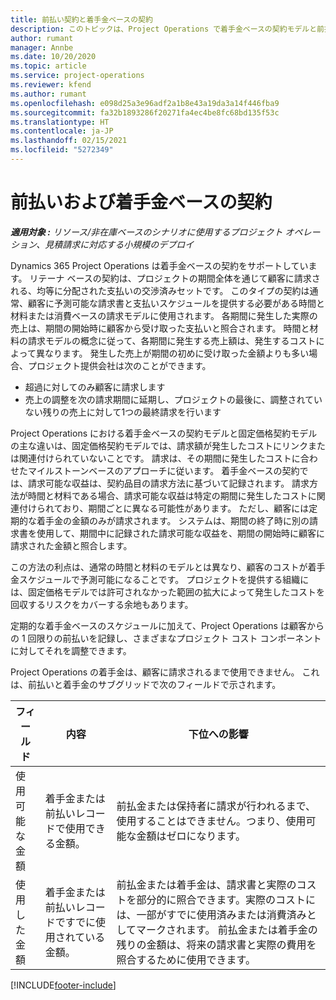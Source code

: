 ```yaml
---
title: 前払い契約と着手金ベースの契約
description: このトピックは、Project Operations で着手金ベースの契約モデルと前払についての情報を説明します。
author: rumant
manager: Annbe
ms.date: 10/20/2020
ms.topic: article
ms.service: project-operations
ms.reviewer: kfend
ms.author: rumant
ms.openlocfilehash: e098d25a3e96adf2a1b8e43a19da3a14f446fba9
ms.sourcegitcommit: fa32b1893286f20271fa4ec4be8fc68bd135f53c
ms.translationtype: HT
ms.contentlocale: ja-JP
ms.lasthandoff: 02/15/2021
ms.locfileid: "5272349"
---
```

# <a name="advances-and-retainer-based-contracts"></a>前払いおよび着手金ベースの契約


_**適用対象 :** リソース/非在庫ベースのシナリオに使用するプロジェクト オペレーション、見積請求に対応する小規模のデプロイ_

Dynamics 365 Project Operations は着手金ベースの契約をサポートしています。 リテーナ ベースの契約は、プロジェクトの期間全体を通じて顧客に請求される、均等に分配された支払いの交渉済みセットです。 このタイプの契約は通常、顧客に予測可能な請求書と支払いスケジュールを提供する必要がある時間と材料または消費ベースの請求モデルに使用されます。 各期間に発生した実際の売上は、期間の開始時に顧客から受け取った支払いと照合されます。 時間と材料の請求モデルの概念に従って、各期間に発生する売上額は、発生するコストによって異なります。 発生した売上が期間の初めに受け取った金額よりも多い場合、プロジェクト提供会社は次のことができます。

- 超過に対してのみ顧客に請求します 
- 売上の調整を次の請求期間に延期し、プロジェクトの最後に、調整されていない残りの売上に対して1つの最終請求を行います

Project Operations における着手金ベースの契約モデルと固定価格契約モデルの主な違いは、固定価格契約モデルでは、請求額が発生したコストにリンクまたは関連付けられていないことです。 請求は、その期間に発生したコストに合わせたマイルストーンベースのアプローチに従います。 着手金ベースの契約では、請求可能な収益は、契約品目の請求方法に基づいて記録されます。 請求方法が時間と材料である場合、請求可能な収益は特定の期間に発生したコストに関連付けられており、期間ごとに異なる可能性があります。 ただし、顧客には定期的な着手金の金額のみが請求されます。 システムは、期間の終了時に別の請求書を使用して、期間中に記録された請求可能な収益を、期間の開始時に顧客に請求された金額と照合します。

この方法の利点は、通常の時間と材料のモデルとは異なり、顧客のコストが着手金スケジュールで予測可能になることです。 プロジェクトを提供する組織には、固定価格モデルでは許可されなかった範囲の拡大によって発生したコストを回収するリスクをカバーする余地もあります。

定期的な着手金ベースのスケジュールに加えて、Project Operations は顧客からの 1 回限りの前払いを記録し、さまざまなプロジェクト コスト コンポーネントに対してそれを調整できます。

Project Operations の着手金は、顧客に請求されるまで使用できません。 これは、前払いと着手金のサブグリッドで次のフィールドで示されます。

| フィールド | 内容 | 下位への影響 |
| --- | --- | --- |
| 使用可能な金額 | 着手金または前払いレコードで使用できる金額。 | 前払金または保持者に請求が行われるまで、使用することはできません。つまり、使用可能な金額はゼロになります。 |
| 使用した金額 | 着手金または前払いレコードですでに使用されている金額。 | 前払金または着手金は、請求書と実際のコストを部分的に照合できます。実際のコストには、一部がすでに使用済みまたは消費済みとしてマークされます。 前払金または着手金の残りの金額は、将来の請求書と実際の費用を照合するために使用できます。 |


[!INCLUDE[footer-include](../../includes/footer-banner.md)]